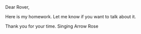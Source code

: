 Dear Rover,

Here is my homework.  Let me know if you want to talk about it.

Thank you for your time.
Singing Arrow Rose
